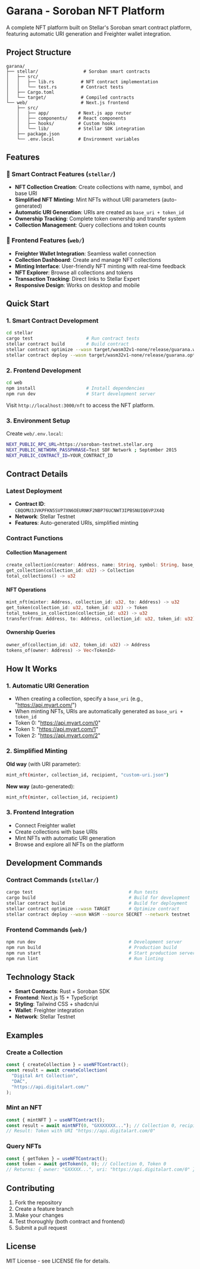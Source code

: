 # Garana - Soroban NFT Platform

A complete NFT platform built on Stellar's Soroban smart contract platform, featuring automatic URI generation and Freighter wallet integration.

## Project Structure

```text
garana/
├── stellar/                 # Soroban smart contracts
│   ├── src/
│   │   ├── lib.rs          # NFT contract implementation
│   │   └── test.rs         # Contract tests
│   ├── Cargo.toml
│   └── target/             # Compiled contracts
└── web/                    # Next.js frontend
    ├── src/
    │   ├── app/           # Next.js app router
    │   ├── components/    # React components
    │   ├── hooks/         # Custom hooks
    │   └── lib/           # Stellar SDK integration
    ├── package.json
    └── .env.local         # Environment variables
```

## Features

### 🚀 Smart Contract Features (`stellar/`)

- **NFT Collection Creation**: Create collections with name, symbol, and base URI
- **Simplified NFT Minting**: Mint NFTs without URI parameters (auto-generated)
- **Automatic URI Generation**: URIs are created as `base_uri + token_id`
- **Ownership Tracking**: Complete token ownership and transfer system
- **Collection Management**: Query collections and token counts

### 🎨 Frontend Features (`web/`)

- **Freighter Wallet Integration**: Seamless wallet connection
- **Collection Dashboard**: Create and manage NFT collections
- **Minting Interface**: User-friendly NFT minting with real-time feedback
- **NFT Explorer**: Browse all collections and tokens
- **Transaction Tracking**: Direct links to Stellar Expert
- **Responsive Design**: Works on desktop and mobile

## Quick Start

### 1. Smart Contract Development

```bash
cd stellar
cargo test                    # Run contract tests
stellar contract build        # Build contract
stellar contract optimize --wasm target/wasm32v1-none/release/guarana.wasm
stellar contract deploy --wasm target/wasm32v1-none/release/guarana.optimized.wasm --source YOUR_SECRET_KEY --network testnet
```

### 2. Frontend Development

```bash
cd web
npm install                   # Install dependencies
npm run dev                   # Start development server
```

Visit `http://localhost:3000/nft` to access the NFT platform.

### 3. Environment Setup

Create `web/.env.local`:

```bash
NEXT_PUBLIC_RPC_URL=https://soroban-testnet.stellar.org
NEXT_PUBLIC_NETWORK_PASSPHRASE=Test SDF Network ; September 2015
NEXT_PUBLIC_CONTRACT_ID=YOUR_CONTRACT_ID
```

## Contract Details

### Latest Deployment

- **Contract ID**: `CBQOMU3JVKPFKN5SVP7XN6OEURNKF2NBP76UCNWT3IPBSNUIQ6VPJX4Q`
- **Network**: Stellar Testnet
- **Features**: Auto-generated URIs, simplified minting

### Contract Functions

#### Collection Management

```rust
create_collection(creator: Address, name: String, symbol: String, base_uri: Option<String>) -> u32
get_collection(collection_id: u32) -> Collection
total_collections() -> u32
```

#### NFT Operations

```rust
mint_nft(minter: Address, collection_id: u32, to: Address) -> u32
get_token(collection_id: u32, token_id: u32) -> Token
total_tokens_in_collection(collection_id: u32) -> u32
transfer(from: Address, to: Address, collection_id: u32, token_id: u32)
```

#### Ownership Queries

```rust
owner_of(collection_id: u32, token_id: u32) -> Address
tokens_of(owner: Address) -> Vec<TokenId>
```

## How It Works

### 1. Automatic URI Generation

- When creating a collection, specify a `base_uri` (e.g., "https://api.myart.com/")
- When minting NFTs, URIs are automatically generated as `base_uri + token_id`
- Token 0: "https://api.myart.com/0"
- Token 1: "https://api.myart.com/1"
- Token 2: "https://api.myart.com/2"

### 2. Simplified Minting

**Old way** (with URI parameter):

```bash
mint_nft(minter, collection_id, recipient, "custom-uri.json")
```

**New way** (auto-generated):

```bash
mint_nft(minter, collection_id, recipient)
```

### 3. Frontend Integration

- Connect Freighter wallet
- Create collections with base URIs
- Mint NFTs with automatic URI generation
- Browse and explore all NFTs on the platform

## Development Commands

### Contract Commands (`stellar/`)

```bash
cargo test                                    # Run tests
cargo build                                   # Build for development
stellar contract build                        # Build for deployment
stellar contract optimize --wasm TARGET       # Optimize contract
stellar contract deploy --wasm WASM --source SECRET --network testnet
```

### Frontend Commands (`web/`)

```bash
npm run dev                                   # Development server
npm run build                                 # Production build
npm run start                                 # Start production server
npm run lint                                  # Run linting
```

## Technology Stack

- **Smart Contracts**: Rust + Soroban SDK
- **Frontend**: Next.js 15 + TypeScript
- **Styling**: Tailwind CSS + shadcn/ui
- **Wallet**: Freighter integration
- **Network**: Stellar Testnet

## Examples

### Create a Collection

```javascript
const { createCollection } = useNFTContract();
const result = await createCollection(
  "Digital Art Collection",
  "DAC",
  "https://api.digitalart.com/"
);
```

### Mint an NFT

```javascript
const { mintNFT } = useNFTContract();
const result = await mintNFT(0, "GXXXXXXX..."); // Collection 0, recipient address
// Result: Token with URI "https://api.digitalart.com/0"
```

### Query NFTs

```javascript
const { getToken } = useNFTContract();
const token = await getToken(0, 0); // Collection 0, Token 0
// Returns: { owner: "GXXXXX...", uri: "https://api.digitalart.com/0" }
```

## Contributing

1. Fork the repository
2. Create a feature branch
3. Make your changes
4. Test thoroughly (both contract and frontend)
5. Submit a pull request

## License

MIT License - see LICENSE file for details.
